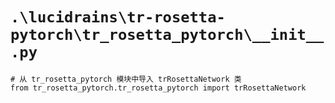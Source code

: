 # `.\lucidrains\tr-rosetta-pytorch\tr_rosetta_pytorch\__init__.py`

```
# 从 tr_rosetta_pytorch 模块中导入 trRosettaNetwork 类
from tr_rosetta_pytorch.tr_rosetta_pytorch import trRosettaNetwork
```